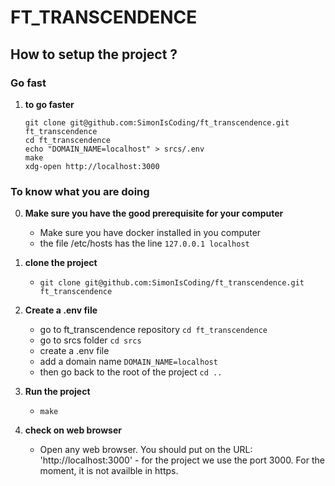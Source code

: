 # FT_TRANSCENDENCE

<!-- Description of the project -->

<!-- ## Final score
<div align=center>
<img src="https://github.com/SimonIsCoding/utils_and_random/blob/main/ft_irc_grade.png"/>
</div> -->

## How to setup the project ?
### Go fast
1. **to go faster**
    ```
    git clone git@github.com:SimonIsCoding/ft_transcendence.git ft_transcendence
    cd ft_transcendence
    echo "DOMAIN_NAME=localhost" > srcs/.env
    make
    xdg-open http://localhost:3000
    ```

### To know what you are doing
0. **Make sure you have the good prerequisite for your computer**
   - Make sure you have docker installed in you computer
   - the file /etc/hosts has the line `127.0.0.1 localhost`

1. **clone the project**
   - `git clone git@github.com:SimonIsCoding/ft_transcendence.git ft_transcendence`

2. **Create a .env file**
   - go to ft_transcendence repository `cd ft_transcendence`
   - go to srcs folder `cd srcs`
   - create a .env file
   - add a domain name `DOMAIN_NAME=localhost`
   - then go back to the root of the project `cd ..`

2. **Run the project**
   - `make`

3. **check on web browser**
   - Open any web browser. You should put on the URL: 'http://localhost:3000' - for the project we use the port 3000. For the moment, it is not availble in https.
